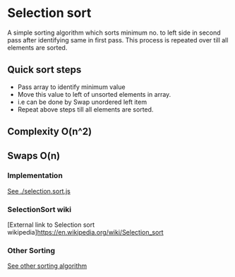 # Selection sort
A simple sorting algorithm which sorts minimum no. to left side in second pass after identifying same in first pass.
This process is repeated over till all elements are sorted.

## Quick sort steps
- Pass array to identify minimum value
- Move this value to left of unsorted elements in array.
- i.e can be done by Swap unordered left item
- Repeat above steps till all elements are sorted.

## Complexity O(n^2)
## Swaps O(n)

### Implementation
[See ./selection.sort.js](selection.sort.js)

### SelectionSort wiki
[External link to Selection sort wikipedia]https://en.wikipedia.org/wiki/Selection_sort

### Other Sorting
[See other sorting algorithm](../)
